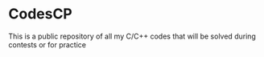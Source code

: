 # CodesCP
This is a public repository of all my C/C++ codes that will be solved during contests or for practice

